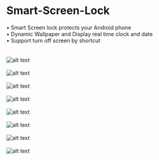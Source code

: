 # Smart-Screen-Lock
•  Smart Screen lock protects your Android phone </br>•  Dynamic Wallpaper and Display real time clock and date </br>•  Support turn off screen by shortcut</br></br></br>
![alt text](https://github.com/anwarcse12028/Smart-Screen-Lock/blob/master/Screenshot_2017-08-12-20-16-51.png)</br><br>
![alt text](https://github.com/anwarcse12028/Smart-Screen-Lock/blob/master/Screenshot_2017-08-12-20-15-19.png)</br><br>
![alt text](https://github.com/anwarcse12028/Smart-Screen-Lock/blob/master/Screenshot_2017-08-12-20-15-39.png)</br><br>
![alt text](https://github.com/anwarcse12028/Smart-Screen-Lock/blob/master/Screenshot_2017-08-12-20-15-45.png)</br><br>
![alt text](https://github.com/anwarcse12028/Smart-Screen-Lock/blob/master/Screenshot_2017-08-12-20-16-24.png)</br><br>
![alt text](https://github.com/anwarcse12028/Smart-Screen-Lock/blob/master/Screenshot_2017-08-12-20-16-29.png)</br><br>
![alt text](https://github.com/anwarcse12028/Smart-Screen-Lock/blob/master/Screenshot_2017-08-12-20-16-51.png)</br><br>
![alt text](https://github.com/anwarcse12028/Smart-Screen-Lock/blob/master/Screenshot_2017-08-12-20-17-01.png)</br><br>
